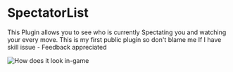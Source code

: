 # SpectatorList
This Plugin allows you to see who is currently Spectating you and watching your every move.
This is my first public plugin so don't blame me If I have skill issue - Feedback appreciated

![How does it look in-game](https://cdn.discordapp.com/attachments/891437851974193162/966493170588340274/Untitled_11.gif)
